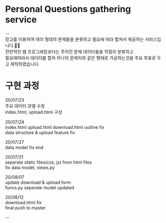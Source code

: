 # Personal Questions gathering service
--<br>
장고를 이용하여 여러 형태의 문제들을 분류하고 필요에 따라 합쳐서 제공하는 서비스입니다.👩‍💻 <br>
전반적인 웹 프로그래밍보다는 주어진 문제 데이터들을 적절히 분류하고 <br>
필요에따라서 데이터를 합쳐 하나의 문제지와 같은 형태로 가공하는것을 주요 목표로 두고 제작하였습니다. <br>


# 구현 과정 <br>

20/07/23 <br>
주요 데이터 모델 수정 <br>
index.html, upload.html 구성 <br>

20/07/24 <br>
index.html upload.html download.html outline fix <br>
data structure & upload feature fix <br>

20/07/27 <br>
data model fix end <br>

20/07/31 <br>
seperate static files(css, js) from html files <br>
fix data model, views.py <br>

20/08/07 <br>
update download & upload form <br>
funcs.py seperate model updated <br>

20/08/12 <br>
download.html fix <br>
final push to master <br>

--
